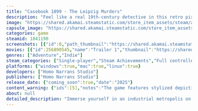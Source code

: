 ```yaml
---
title: "Casebook 1899 - The Leipzig Murders"
description: "Feel like a real 19th-century detective in this retro pixel-art point &amp; click adventure: find clues, interrogate suspects, draw your own conclusions and use your deduction board to find the real culprit in four murder cases. But remember: your choices matter!"
image: "https://shared.akamai.steamstatic.com/store_item_assets/steam/apps/1841190/header.jpg?t=1732781693"
capsule_image: "https://shared.akamai.steamstatic.com/store_item_assets/steam/apps/1841190/capsule_231x87.jpg?t=1732781693"
categories: game
steamid: 1841190
screenshots: [{"id":0,"path_thumbnail":"https://shared.akamai.steamstatic.com/store_item_assets/steam/apps/1841190/ss_9abd1652a04113ca109f6a1c60ed877f00d481d2.600x338.jpg?t=1732781693","path_full":"https://shared.akamai.steamstatic.com/store_item_assets/steam/apps/1841190/ss_9abd1652a04113ca109f6a1c60ed877f00d481d2.1920x1080.jpg?t=1732781693"},{"id":1,"path_thumbnail":"https://shared.akamai.steamstatic.com/store_item_assets/steam/apps/1841190/ss_30f85344619b226eafd27c57018a84ed030ca1da.600x338.jpg?t=1732781693","path_full":"https://shared.akamai.steamstatic.com/store_item_assets/steam/apps/1841190/ss_30f85344619b226eafd27c57018a84ed030ca1da.1920x1080.jpg?t=1732781693"},{"id":2,"path_thumbnail":"https://shared.akamai.steamstatic.com/store_item_assets/steam/apps/1841190/ss_375124a15023ddaacfc3052fe145ceee50c0f77f.600x338.jpg?t=1732781693","path_full":"https://shared.akamai.steamstatic.com/store_item_assets/steam/apps/1841190/ss_375124a15023ddaacfc3052fe145ceee50c0f77f.1920x1080.jpg?t=1732781693"},{"id":3,"path_thumbnail":"https://shared.akamai.steamstatic.com/store_item_assets/steam/apps/1841190/ss_ae31ce9871f1de4dc76ac26ce0e8aa258926e3ff.600x338.jpg?t=1732781693","path_full":"https://shared.akamai.steamstatic.com/store_item_assets/steam/apps/1841190/ss_ae31ce9871f1de4dc76ac26ce0e8aa258926e3ff.1920x1080.jpg?t=1732781693"},{"id":4,"path_thumbnail":"https://shared.akamai.steamstatic.com/store_item_assets/steam/apps/1841190/ss_407f609fbabbb3ea301b233987e7830617d6193a.600x338.jpg?t=1732781693","path_full":"https://shared.akamai.steamstatic.com/store_item_assets/steam/apps/1841190/ss_407f609fbabbb3ea301b233987e7830617d6193a.1920x1080.jpg?t=1732781693"},{"id":5,"path_thumbnail":"https://shared.akamai.steamstatic.com/store_item_assets/steam/apps/1841190/ss_7061fa87debc4d60d1bc6f289fdd63e63abfff26.600x338.jpg?t=1732781693","path_full":"https://shared.akamai.steamstatic.com/store_item_assets/steam/apps/1841190/ss_7061fa87debc4d60d1bc6f289fdd63e63abfff26.1920x1080.jpg?t=1732781693"},{"id":6,"path_thumbnail":"https://shared.akamai.steamstatic.com/store_item_assets/steam/apps/1841190/ss_e65f46a93ae5d74876afb9882bdf068079ea050d.600x338.jpg?t=1732781693","path_full":"https://shared.akamai.steamstatic.com/store_item_assets/steam/apps/1841190/ss_e65f46a93ae5d74876afb9882bdf068079ea050d.1920x1080.jpg?t=1732781693"},{"id":7,"path_thumbnail":"https://shared.akamai.steamstatic.com/store_item_assets/steam/apps/1841190/ss_ff7f04ae879b6a4c9b4570813c846acfd7bfd442.600x338.jpg?t=1732781693","path_full":"https://shared.akamai.steamstatic.com/store_item_assets/steam/apps/1841190/ss_ff7f04ae879b6a4c9b4570813c846acfd7bfd442.1920x1080.jpg?t=1732781693"},{"id":8,"path_thumbnail":"https://shared.akamai.steamstatic.com/store_item_assets/steam/apps/1841190/ss_90d8ba9f07afb5cb0fc72cc255ed1a25691f93d4.600x338.jpg?t=1732781693","path_full":"https://shared.akamai.steamstatic.com/store_item_assets/steam/apps/1841190/ss_90d8ba9f07afb5cb0fc72cc255ed1a25691f93d4.1920x1080.jpg?t=1732781693"}]
movies: [{"id":256890545,"name":"Trailer 1","thumbnail":"https://shared.akamai.steamstatic.com/store_item_assets/steam/apps/256890545/movie.293x165.jpg?t=1654705001","webm":{"480":"http://video.akamai.steamstatic.com/store_trailers/256890545/movie480_vp9.webm?t=1654705001","max":"http://video.akamai.steamstatic.com/store_trailers/256890545/movie_max_vp9.webm?t=1654705001"},"mp4":{"480":"http://video.akamai.steamstatic.com/store_trailers/256890545/movie480.mp4?t=1654705001","max":"http://video.akamai.steamstatic.com/store_trailers/256890545/movie_max.mp4?t=1654705001"},"highlight":true}]
genres: ["Adventure","Indie"]
steam_categories: ["Single-player","Steam Achievements","Full controller support"]
platforms: {"windows":true,"mac":true,"linux":true}
developers: ["Homo Narrans Studio"]
publishers: ["Homo Narrans Studio"]
release_date: {"coming_soon":true,"date":"2025"}
content_warning: {"ids":[5],"notes":"The game features stylized depictions of murder crime scenes rendered in a 2D art style.\r\n\r\nThere are visual or text references to alcohol, tobacco and drug-use."}
about: null
detailed_description: "Immerse yourself in an industrial metropolis on the threshold of the 20th century and solve four exciting murder cases as Detective Joseph Kreiser.<br>Casebook 1899 is a <strong>classic point-and-click</strong> adventure with a few <strong>special features</strong>. You control detective Joseph Kreiser, who examines objects, questions witnesses and interrogates suspects. You have an inventory of items that you can combine with each other and with the game world, talk to other characters and solve environmental puzzles.<br><br><img class=\"bb_img\" src=\"https://shared.akamai.steamstatic.com/store_item_assets/steam/apps/1841190/extras/horse_right1.gif?t=1732781693\" /><h2 class=\"bb_tag\">Look for clues</h2>Scrutinise the beautifully <strong>hand-pixellated</strong> scenes for clues. The scenes are faithful recreations of a German boomtown in the late 19th century and brought to life by handcrafted animations.<h2 class=\"bb_tag\">Interrogate suspects and witnesses</h2>You will meet many people in your investigations. Are they witnesses? Or are they suspects? You will have to find out by <strong>interrogating</strong> them. But first you have to get them to talk to you!<h2 class=\"bb_tag\">Use your notebook</h2>You are recording all your observations and witness statements in your <strong>notebook</strong> to review at a later time. Each scene has its own page in your notebook to make it easy to find what you're looking for.<h2 class=\"bb_tag\">Draw your own conclusions</h2>By combining clues in your notebook you unlock new conclusions on your <strong>deduction board</strong>. Decide for the correct explanation of the facts to find the right culprit between multiple suspects.<h2 class=\"bb_tag\">Choices matter</h2>Depending on who you decide is the culprit in each of the four cases the games <strong>ending changes</strong>, making this story truly a test of your deductive skills! A sharp eye and an alert mind are your strongest weapons in the fight against crime.<br><br><img class=\"bb_img\" src=\"https://shared.akamai.steamstatic.com/store_item_assets/steam/apps/1841190/extras/title_gameplay.png?t=1732781693\" /><br><br><ul class=\"bb_ul\"><li>Classic Point-And-Click Adventure<br></li><li>Environmental puzzles and inventory<br></li><li>Witness interviews and dialogue options<br></li><li>Combine clues in the notebook to draw new conclusions<br></li><li>No game-over screen<br></li><li>Multiple endings for each case - whether you arrest the right suspect depends on your skills<br></li><li>Complete German voice-over<br></li><li>Subtitles in German, Italian and English<br></li><li>Find clues and interrogate witnesses in meticulously researched historical locations<br></li><li>Focus on dialogue and interaction</li></ul>"
---
```


